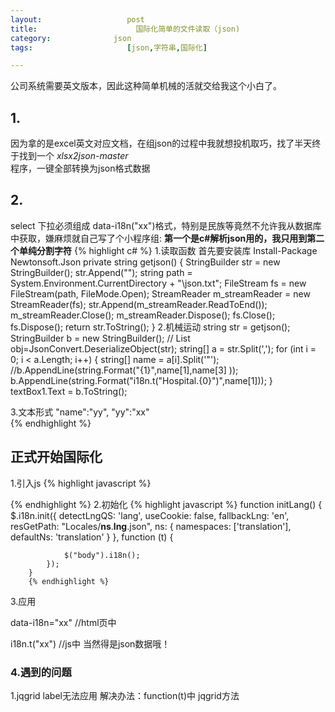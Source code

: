 ```yaml
---
layout:                   post
title:                      国际化简单的文件读取（json)
category:              json
tags:                     [json,字符串,国际化]

---
```


公司系统需要英文版本，因此这种简单机械的活就交给我这个小白了。

## 1.

因为拿的是excel英文对应文档，在组json的过程中我就想投机取巧，找了半天终于找到一个 *xlsx2json-master*      
程序，一键全部转换为json格式数据

## 2.
select 下拉必须组成 data-i18n("xx")格式，特别是民族等竟然不允许我从数据库中获取，嫌麻烦就自己写了个小程序组:
**第一个是c#解析json用的，我只用到第二个单纯分割字符**
{% highlight c# %}
1.读取函数
首先要安装库 Install-Package Newtonsoft.Json
  private string getjson()
        {
            StringBuilder str = new StringBuilder();
            str.Append("");
            string path = System.Environment.CurrentDirectory + "\\json.txt";
            FileStream fs = new FileStream(path, FileMode.Open);
            StreamReader m_streamReader = new StreamReader(fs);
            str.Append(m_streamReader.ReadToEnd());
            m_streamReader.Close();
            m_streamReader.Dispose();
            fs.Close();
            fs.Dispose();
            return str.ToString();
        } 
2.机械运动
    string str = getjson();
            StringBuilder b = new StringBuilder();
           // List obj=JsonConvert.DeserializeObject<List>(str);
            string[] a = str.Split(',');
            for (int i = 0; i < a.Length; i++)
            {
                string[] name = a[i].Split('"');
                //b.AppendLine(string.Format("{1}",name[1],name[3] ));
               b.AppendLine(string.Format("i18n.t(\"Hospital.{0}\")",name[1]));
            }
            textBox1.Text = b.ToString();     

3.文本形式
"name":"yy",
"yy":"xx"           
{% endhighlight %}

## 正式开始国际化

1.引入js
{% highlight javascript %}
<script src="../assets/js/i18next.js" type="text/javascript"></script>
{% endhighlight %}
2.初始化
{% highlight javascript %}
  function initLang() {
            $.i18n.init({
                detectLngQS: 'lang',
                useCookie: false,
                fallbackLng: 'en',
                resGetPath: "Locales/__ns__.__lng__.json",
                ns: {
                    namespaces: ['translation'],
                    defaultNs: 'translation'
                }
            }, function (t) {

                $("body").i18n();
            });
        }
        {% endhighlight %}
3.应用

data-i18n="xx" //html页中

i18n.t("xx") //js中
当然得是json数据哦！

### 4.遇到的问题

1.jqgrid label无法应用
解决办法：function(t)中 jqgrid方法

